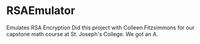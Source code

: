 # RSAEmulator
Emulates RSA Encryption
Did this project with Colleen Fitzsimmons for our capstone math course at 
St. Joseph's College.  We got an A.
